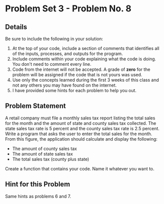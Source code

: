 # Problem Set 3 - Problem No. 8

## Details

Be sure to include the following in your solution:

1. At the top of your code, include a section of comments that identifies all of the inputs, processes, and outputs for the program.
2. Include comments within your code explaining what the code is doing. You don't need to comment every line.
3. Code from the internet will not be accepted. A grade of **zero** for the problem will be assigned if the code that is not yours was used.
4. Use only the concepts learned during the first 3 weeks of this class and not any others you may have found on the internet.
5. I have provided some hints for each problem to help you out.

## Problem Statement

A retail company must file a monthly sales tax report listing the total sales for the month and the amount of state and county sales tax collected. The state sales tax rate is 5 percent and the county sales tax rate is 2.5 percent. Write a program that asks the user to enter the total sales for the month. From this figure, the application should calculate and display the following:

- The amount of county sales tax
- The amount of state sales tax
- The total sales tax (county plus state)

Create a function that contains your code. Name it whatever you want to.

## Hint for this Problem

Same hints as problems 6 and 7.
